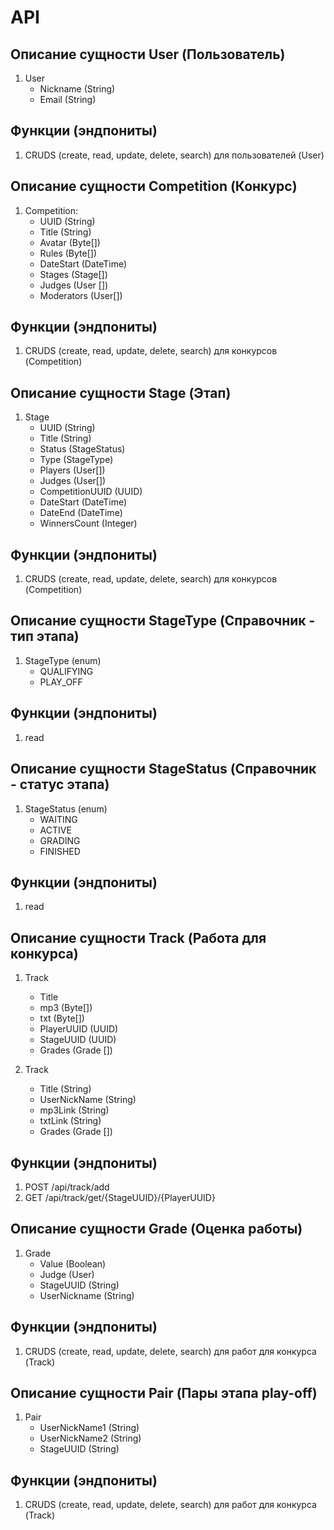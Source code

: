 # API

## Описание сущности User (Пользователь)

1. User
    - Nickname (String)
    - Email (String)

## Функции (эндпониты)

1. CRUDS (create, read, update, delete, search) для пользователей (User)

## Описание сущности Competition (Конкурс)

1. Competition:
    - UUID (String)
    - Title (String)
    - Avatar (Byte[])
    - Rules (Byte[])
    - DateStart (DateTime)
    - Stages (Stage[])
    - Judges (User [])
    - Moderators (User[])

## Функции (эндпониты)

1. CRUDS (create, read, update, delete, search) для конкурсов (Competition)

## Описание сущности Stage (Этап)

1. Stage
    - UUID (String)
    - Title (String)
    - Status (StageStatus)
    - Type (StageType)
    - Players (User[])
    - Judges (User[])
    - CompetitionUUID (UUID)
    - DateStart (DateTime)
    - DateEnd (DateTime)
    - WinnersCount (Integer)

## Функции (эндпониты)

1. CRUDS (create, read, update, delete, search) для конкурсов (Competition)

## Описание сущности StageType (Справочник - тип этапа)

1. StageType (enum)
    - QUALIFYING
    - PLAY_OFF

## Функции (эндпониты)

1. read

## Описание сущности StageStatus (Справочник - статус этапа)

1. StageStatus (enum)
    - WAITING
    - ACTIVE
    - GRADING
    - FINISHED

## Функции (эндпониты)

1. read

## Описание сущности Track (Работа для конкурса)

1. Track
   - Title
   - mp3 (Byte[])
   - txt (Byte[])
   - PlayerUUID (UUID)
   - StageUUID (UUID)
   - Grades (Grade [])

2. Track
   - Title (String)
   - UserNickName (String)
   - mp3Link (String)
   - txtLink (String)
   - Grades (Grade [])
## Функции (эндпониты)

1. POST /api/track/add
2. GET /api/track/get/{StageUUID}/{PlayerUUID}

## Описание сущности Grade (Оценка работы)

1. Grade
   - Value (Boolean)
   - Judge (User)
   - StageUUID (String)
   - UserNickname (String)

## Функции (эндпониты)

1. CRUDS (create, read, update, delete, search) для работ для конкурса (Track)

## Описание сущности Pair (Пары этапа play-off)

1. Pair
   - UserNickName1 (String)
   - UserNickName2 (String)
   - StageUUID (String)

## Функции (эндпониты)
1. CRUDS (create, read, update, delete, search) для работ для конкурса (Track)

